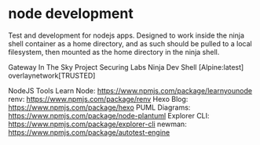 # node development

Test and development for nodejs apps. Designed to work inside the ninja shell container as a home directory, and as such should be pulled to a local filesystem, then mounted as the home directory in the ninja shell.


Gateway In The Sky Project Securing Labs Ninja Dev Shell [Alpine:latest] overlaynetwork[TRUSTED] 
 
NodeJS Tools 
Learn Node: https://www.npmjs.com/package/learnyounode 
renv: https://www.npmjs.com/package/renv 
Hexo Blog: https://www.npmjs.com/package/hexo 
PUML Diagrams: https://www.npmjs.com/package/node-plantuml 
Explorer CLI: https://www.npmjs.com/package/explorer-cli 
newman: https://www.npmjs.com/package/autotest-engine 
 
